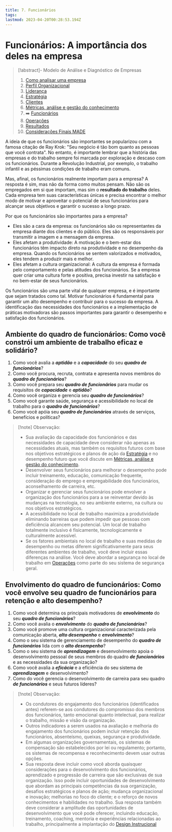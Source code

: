 ```yaml
---
title: 7. Funcionários
tags: 
lastmod: 2023-04-20T00:28:53.194Z
---
```

# Funcionários: A importância dos deles na empresa

> [!abstract]- Modelo de Análise e Diagnóstico de Empresas 
> 
>1. [Como analisar uma empresa](Como%20analisar%20uma%20empresa.md)
>2. [Perfil Organizacional](Perfil%20Organizacional.md)
>3. [Liderança](Liderança.md)
>4. [Estratégia](Estratégia.md)
>5. [Clientes](Clientes.md)
>6. [Métricas, análise e gestão do conhecimento](Métricas,%20análise%20e%20gestão%20do%20conhecimento.md)
>7. ➡️ [Funcionários](Funcionários.md)
>8. [Operações](Operações.md)
>9. [Resultados](Resultados.md)
>10. [Considerações Finais MADE](Considerações%20Finais%20MADE.md)

A ideia de que os funcionários são importantes se popularizou com a famosa citação de Ray Krok: "Seu negócio é tão bom quanto as pessoas que você contrata". No entanto, é importante lembrar que a história das empresas e do trabalho sempre foi marcada por exploração e descaso com os funcionários. Durante a Revolução Industrial, por exemplo, o trabalho infantil e as péssimas condições de trabalho eram comuns.

Mas, afinal, os funcionários realmente importam para a empresa? A resposta é sim, mas não da forma como muitos pensam. Não são os empregados em si que importam, mas sim o **resultado do trabalho** deles. Cada empresa tem suas características únicas e precisa encontrar o melhor modo de motivar e aproveitar o potencial de seus funcionários para alcançar seus objetivos e garantir o sucesso a longo prazo.

Por que os funcionários são importantes para a empresa?
- Eles são a cara da empresa: os funcionários são os representantes da empresa diante dos clientes e do público. Eles são os responsáveis por transmitir a imagem e a mensagem da empresa.
- Eles afetam a produtividade: A motivação e o bem-estar dos funcionários têm impacto direto na produtividade e no desempenho da empresa. Quando os funcionários se sentem valorizados e motivados, eles tendem a produzir mais e melhor.
- Eles afetam a cultura organizacional: A cultura da empresa é formada pelo comportamento e pelas atitudes dos funcionários. Se a empresa quer criar uma cultura forte e positiva, precisa investir na satisfação e no bem-estar de seus funcionários.

Os funcionários são uma parte vital de qualquer empresa, e é importante que sejam tratados como tal. Motivar funcionários é fundamental para garantir um alto desempenho e contribuir para o sucesso da empresa. A identificação das necessidades dos funcionários e a implementação de práticas motivadoras são passos importantes para garantir o desempenho e satisfação dos funcionários.

## Ambiente do quadro de funcionários: Como você constrói um ambiente de trabalho eficaz e solidário?

1. Como você avalia a ***aptidão*** e a ***capacidade*** do seu ***quadro de funcionários***?
2. Como você procura, recruta, contrata e apresenta novos membros do ***quadro de funcionários***?
3. Como você prepara seu ***quadro de funcionários*** para mudar os requisitos de ***capacidade*** e ***aptidão***?
4. Como você organiza e gerencia seu ***quadro de funcionários***?
5. Como você garante saúde, segurança e acessibilidade no local de trabalho para o ***quadro de funcionários***?
6. Como você apóia seu ***quadro de funcionários*** através de serviços, benefícios e políticas?

>[!note] Observação:
> 
>- Sua avaliação da capacidade dos funcionários e das necessidades de capacidade deve considerar não apenas as necessidades atuais, mas também os requisitos futuros com base nos objetivos estratégicos e planos de ação da [Estratégia](Estratégia.md) e no desempenho futuro que você discute em [Métricas, análise e gestão do conhecimento](Métricas,%20análise%20e%20gestão%20do%20conhecimento.md).
>- Desenvolver seus funcionários para melhorar o desempenho pode incluir treinamento, educação, comunicação frequente, consideração do emprego e empregabilidade dos funcionários, aconselhamento de carreira, etc.
>- Organizar e gerenciar seus funcionários pode envolver a organização dos funcionários para a se reinventar devido às mudanças na tecnologia, no seu ambiente externo, na cultura ou nos objetivos estratégicos.
>- A acessibilidade no local de trabalho maximiza a produtividade eliminando barreiras que podem impedir que pessoas com deficiência alcancem seu potencial. Um local de trabalho totalmente inclusivo é fisicamente, tecnologicamente e culturalmente acessível.
>- Se os fatores ambientais no local de trabalho e suas medidas de desempenho ou metas diferem significativamente para seus diferentes ambientes de trabalho, você deve incluir essas diferenças na análise. Você deve abordar a segurança no local de trabalho em [Operações](Operações.md) como parte do seu sistema de segurança geral.

## Envolvimento do quadro de funcionários: Como você envolve seu quadro de funcionários para retenção e alto desempenho?

1. Como você determina os principais motivadores de ***envolvimento*** do seu ***quadro de funcionários***?
2. Como você avalia o ***envolvimento*** do ***quadro de funcionários***?
3. Como você promove uma cultura organizacional caracterizada pela comunicação aberta, ***alto desempenho*** e ***envolvimento***?
4. Como o seu sistema de gerenciamento de desempenho do ***quadro de funcionários*** lida com o ***alto desempenho***?
5. Como o seu sistema de ***aprendizagem*** e desenvolvimento apoia o desenvolvimento pessoal de seus membros do quadro ***de funcionários*** e as necessidades da sua organização?
6. Como você avalia a ***eficácia*** e a eficiência do seu sistema de ***aprendizagem*** e desenvolvimento?
7. Como do você gerencia o desenvolvimento de carreira para seu quadro ***de funcionários*** e seus futuros líderes?

>[!note] Observação:
> 
>- Os condutores do engajamento dos funcionários (identificados antes) referem-se aos condutores do compromisso dos membros dos funcionários, tanto emocional quanto intelectual, para realizar o trabalho, missão e visão da organização.
>- Outros indicadores a serem usados na avaliação e melhoria do engajamento dos funcionários podem incluir retenção dos funcionários, absenteísmo, queixas, segurança e produtividade.
>- Em algumas organizações governamentais, os sistemas de compensação são estabelecidos por lei ou regulamento; portanto, os sistemas de recompensa e reconhecimento devem usar outras opções.
>- Sua resposta deve incluir como você aborda quaisquer considerações para o desenvolvimento dos funcionários, aprendizado e progressão de carreira que são exclusivas de sua organização. Isso pode incluir oportunidades de desenvolvimento que abordam as principais competências da sua organização, desafios estratégicos e planos de ação; mudança organizacional e inovação; melhorias no foco do cliente; e o reforço de novos conhecimentos e habilidades no trabalho. Sua resposta também deve considerar a amplitude das oportunidades de desenvolvimento que você pode oferecer, incluindo educação, treinamento, coaching, mentoria e experiências relacionadas ao trabalho, principalmente a implantação do [Design Instrucional](../../Design%20Instrucional/Design%20Instrucional.md)

